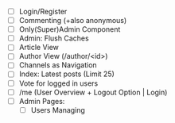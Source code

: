 - [ ] Login/Register
- [ ] Commenting (+also anonymous)
- [ ] Only(Super)Admin Component
- [ ] Admin: Flush Caches
- [ ] Article View
- [ ] Author View (/author/\<id\>)
- [ ] Channels as Navigation
- [ ] Index: Latest posts (Limit 25)
- [ ] Vote for logged in users
- [ ] /me (User Overview + Logout Option | Login)
- [ ] Admin Pages:
  - [ ] Users Managing